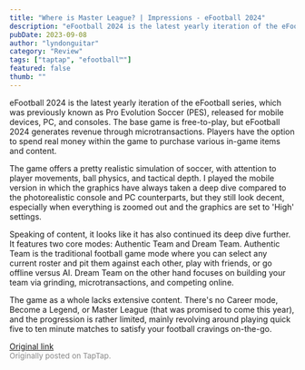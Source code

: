 ```yaml
---
title: "Where is Master League? | Impressions - eFootball 2024"
description: "eFootball 2024 is the latest yearly iteration of the eFootball series, which was previously known as Pro Evolution Soccer (PES), released for mobile devices, PC, and consoles. The base game is free-to-play, but eFootball 2024 generates revenue through microtransactions. Players have the option to spend real money within the game to purchase various in-game items and content."
pubDate: 2023-09-08
author: "lyndonguitar"
category: "Review"
tags: ["taptap", "efootball™"]
featured: false
thumb: ""
---
```


eFootball 2024 is the latest yearly iteration of the eFootball series, which was previously known as Pro Evolution Soccer (PES), released for mobile devices, PC, and consoles. The base game is free-to-play, but eFootball 2024 generates revenue through microtransactions. Players have the option to spend real money within the game to purchase various in-game items and content.

The game offers a pretty realistic simulation of soccer, with attention to player movements, ball physics, and tactical depth. I played the mobile version in which the graphics have always taken a deep dive compared to the photorealistic console and PC counterparts, but they still look decent, especially when everything is zoomed out and the graphics are set to 'High' settings.

Speaking of content, it looks like it has also continued its deep dive further. It features two core modes: Authentic Team and Dream Team. Authentic Team is the traditional football game mode where you can select any current roster and pit them against each other, play with friends, or go offline versus AI. Dream Team on the other hand focuses on building your team via grinding, microtransactions, and competing online.

The game as a whole lacks extensive content. There's no Career mode, Become a Legend, or Master League (that was promised to come this year), and the progression is rather limited, mainly revolving around playing quick five to ten minute matches to satisfy your football cravings on-the-go.

[Original link](https://www.taptap.io/post/6257220)<br><span style="font-size: 0.95em; color: #888;">Originally posted on TapTap.</span>
